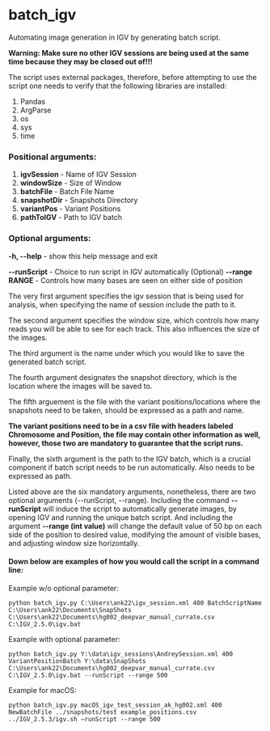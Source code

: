 # batch_igv
Automating image generation in IGV by generating batch script.

**Warning: Make sure no other IGV sessions are being used at the same time because they may be closed out of!!!**

The script uses external packages, therefore, before attempting to use the script one needs to verify that the following libraries are installed:
 1. Pandas
 2. ArgParse
 3. os
 4. sys
 5. time

### Positional arguments:

 1. **igvSession** - Name of IGV Session
 2. **windowSize** - Size of Window
 3. **batchFile** - Batch File Name
 4. **snapshotDir** - Snapshots Directory
 5. **variantPos** - Variant Positions
 6. **pathToIGV** - Path to IGV batch

### Optional arguments:

  **-h, --help** - show this help message and exit
  
  **--runScript** - Choice to run script in IGV automatically (Optional)
  **--range RANGE** - Controls how many bases are seen on either side of position

The very first argument specifies the igv session that is being used for analysis, when specifying the name of session include the path to it.

The second argument specifies the window size, which controls how many reads you will be able to see for each track. This also influences the size of the images.

The third argument is the name under which you would like to save the generated batch script.

The fourth argument designates the snapshot directory, which is the location where the images will be saved to.

The fifth arguement is the file with the variant positions/locations where the snapshots need to be taken, should be expressed as a path and name.

**The variant positions need to be in a csv file with headers labeled Chromosome and Position, the file may contain other information as well, however, those two are mandatory to guarantee that the script runs.**

Finally, the sixth argument is the path to the IGV batch, which is a crucial component if batch script needs to be run automatically. Also needs to be expressed as path.

Listed above are the six mandatory arguments, nonetheless, there are two optional arguments (--runScript, --range).
Including the command **--runScript** will induce the script to automatically generate images, by opening IGV and running the unique batch script. And including the argument **--range (int value)** will change the default value of 50 bp on each side of the position to desired value, modifying the amount of visible bases, and adjusting window size horizontally.  

#### Down below are examples of how you would call the script in a command line:

Example w/o optional parameter: 
```
python batch_igv.py C:\Users\ank22\igv_session.xml 400 BatchScriptName C:\Users\ank22\Documents\SnapShots C:\Users\ank22\Documents\hg002_deepvar_manual_currate.csv C:\IGV_2.5.0\igv.bat
```

Example with optional parameter: 
```
python batch_igv.py Y:\data\igv_sessions\AndreySession.xml 400 VariantPositionBatch Y:\data\SnapShots C:\Users\ank22\Documents\hg002_deepvar_manual_currate.csv C:\IGV_2.5.0\igv.bat --runScript --range 500
```

Example for macOS:
```
python batch_igv.py macOS_igv_test_session_ak_hg002.xml 400 NewBatchFile ../snapshots/test example_positions.csv ../IGV_2.5.3/igv.sh –runScript --range 500
```

